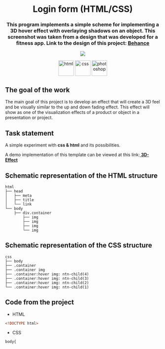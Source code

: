 <h1 align="center">Login form (HTML/CSS)</h1>

<h3 align="center">This program implements a simple scheme for implementing a 3D hover effect with overlaying shadows on an object. This screenshot was taken from a design that was developed for a fitness app. Link to the design of this project: <a href="https://www.behance.net/gallery/41483809/Landing-page-of-the-application-PART_2">Behance</a>
</h3>
<p align="center">
  <img src="https://badges.frapsoft.com/os/v1/open-source.svg?v=103" >
</p>
<p align="center">
  <img src="https://cdn.jsdelivr.net/gh/devicons/devicon/icons/html5/html5-original-wordmark.svg" title="html" width="50" height="50"/>
  <img src="https://cdn.jsdelivr.net/gh/devicons/devicon/icons/css3/css3-original-wordmark.svg" title="css" width="50" height="50"/>
  <img src="https://cdn.jsdelivr.net/gh/devicons/devicon/icons/photoshop/photoshop-line.svg" title="photoshop" width="50" height="50"/>
</p>

## The goal of the work
The main goal of this project is to develop an effect that will create a 3D feel and be visually similar to the up and down fading effect.
This effect will show as one of the visualization effects of a product or object in a presentation or project.

## Task statement
<p>A simple experiment with <b>css & html</b> and its possibilities.</p>
<p>A demo implementation of this template can be viewed at this link:<a href="https://heorhiizemlianko.github.io/3D-Layer-Image-Hover-Effect/3dimaje.html"> <b>3D-Effect</b> </a></p>

## Schematic representation of the HTML structure
```
html
├── head
│   ├── meta
│   ├── title
│   └── link
└── body
    ├── div.container
        ├── img
        ├── img
        ├── img
        └── img
```

## Schematic representation of the CSS structure
```
css
├── body
├── .container
├── .container img
├── .container:hover img: ntn-child(4)
├── .container:hover img: ntn-child(3)
├── .container:hover img: ntn-child(2)
└── .container:hover img: ntn-child(1)
```

## Code from the project
- HTML
```html
<!DOCTYPE html>

```
- CSS
```css
body{

```
